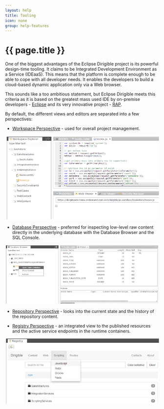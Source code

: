 ```yaml
---
layout: help
title: Tooling
icon: none
group: help-features
---
```


{{ page.title }}
===

One of the biggest advantages of the Eclipse Dirigible project is its powerful design-time tooling. It claims to be Integrated Development Environment as a Service (IDEaaS). This means that the platform is complete enough to be able to cope with all developer needs. It enables the developers to build a cloud-based dynamic application only via a Web browser.

This sounds like a too ambitious statement, but Eclipse Dirigible meets this criteria as it is based on the greatest mass used IDE by on-premise developers - [Eclipse](http://www.eclipse.org) and its very innovative project - [RAP](http://eclipse.org/rap/).

By default, the different views and editors are separated into a few perspectives:

* [Workspace Perspective](workspace_perspective.html) - used for overall project management.

![Entity Service Test](../samples/bookstore/22_books_entity_service_test.png)

* [Database Perspective](database_perspective.html) - preferred for inspecting low-level raw content directly in the underlying database with the Database Browser and the SQL Console.

![DB Table Definition](../samples/bookstore/15_books_db_table_def.png)

* [Repository Perspective](repository_perspective.html) - looks into the current state and the history of the repository content.

* [Registry Perspective](registry.html) - an integrated view to the published resources and the active service endpoints in the runtime containers.

![Entity Service Registry](../samples/bookstore/24_books_entity_service_registry_1.png)
